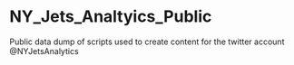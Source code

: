 # NY_Jets_Analtyics_Public
Public data dump of scripts used to create content for the twitter account @NYJetsAnalytics
